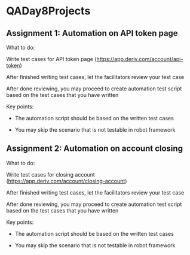 # QADay8Projects

## Assignment 1: Automation on API token page

What to do:

Write test cases for API token page (https://app.deriv.com/account/api-token)

After finished writing test cases, let the facilitators review your test case

After done reviewing, you may proceed to create automation test script based on the test
cases that you have written

Key points:

- The automation script should be based on the written test cases

- You may skip the scenario that is not testable in robot framework

## Assignment 2: Automation on account closing

What to do:

Write test cases for closing account (https://app.deriv.com/account/closing-account)

After finished writing test cases, let the facilitators review your test case

After done reviewing, you may proceed to create automation test script based on the test
cases that you have written

Key points:

- The automation script should be based on the written test cases

- You may skip the scenario that is not testable in robot framework
